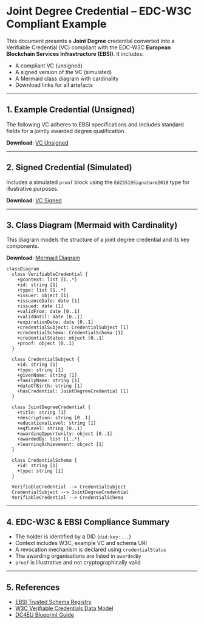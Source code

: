 
# Joint Degree Credential – EDC-W3C Compliant Example

This document presents a **Joint Degree** credential converted into a Verifiable Credential (VC) compliant with the EDC-W3C **European Blockchain Services Infrastructure (EBSI)**. It includes:

- A compliant VC (unsigned)
- A signed version of the VC (simulated)
- A Mermaid class diagram with cardinality
- Download links for all artefacts

---

## 1. Example Credential (Unsigned)

The following VC adheres to EBSI specifications and includes standard fields for a jointly awarded degree qualification.

**Download**: [VC Unsigned](./JointDegree-EBSI-VC-unsigned.json)

---

## 2. Signed Credential (Simulated)

Includes a simulated `proof` block using the `Ed25519Signature2018` type for illustrative purposes.

**Download**: [VC Signed](./JointDegree-EBSI-VC-signed.json)

---

## 3. Class Diagram (Mermaid with Cardinality)

This diagram models the structure of a joint degree credential and its key components.

**Download**: [Mermaid Diagram](./JointDegree-mermaid-diagram.md)


```mermaid
classDiagram
  class VerifiableCredential {
    +@context: list [1..*]
    +id: string [1]
    +type: list [1..*]
    +issuer: object [1]
    +issuanceDate: date [1]
    +issued: date [1]
    +validFrom: date [0..1]
    +validUntil: date [0..1]
    +expirationDate: date [0..1]
    +credentialSubject: CredentialSubject [1]
    +credentialSchema: CredentialSchema [1]
    +credentialStatus: object [0..1]
    +proof: object [0..1]
  }

  class CredentialSubject {
    +id: string [1]
    +type: string [1]
    +givenName: string [1]
    +familyName: string [1]
    +dateOfBirth: string [1]
    +hasCredential: JointDegreeCredential [1]
  }

  class JointDegreeCredential {
    +title: string [1]
    +description: string [0..1]
    +educationalLevel: string [1]
    +eqfLevel: string [0..1]
    +awardingOpportunity: object [0..1]
    +awardedBy: list [1..*]
    +learningAchievement: object [1]
  }

  class CredentialSchema {
    +id: string [1]
    +type: string [1]
  }

  VerifiableCredential --> CredentialSubject
  CredentialSubject --> JointDegreeCredential
  VerifiableCredential --> CredentialSchema
```


---

## 4.  EDC-W3C & EBSI Compliance Summary

- The holder is identified by a DID (`did:key:...`)
- Context includes W3C, example VC and schema URI
- A revocation mechanism is declared using `credentialStatus`
- The awarding organisations are listed in `awardedBy`
- `proof` is illustrative and not cryptographically valid

---

## 5. References

- [EBSI Trusted Schema Registry](https://api-pilot.ebsi.eu/trusted-schemas-registry/)
- [W3C Verifiable Credentials Data Model](https://www.w3.org/TR/vc-data-model/)
- [DC4EU Blueprint Guide](https://www.dc4eu.eu/)
